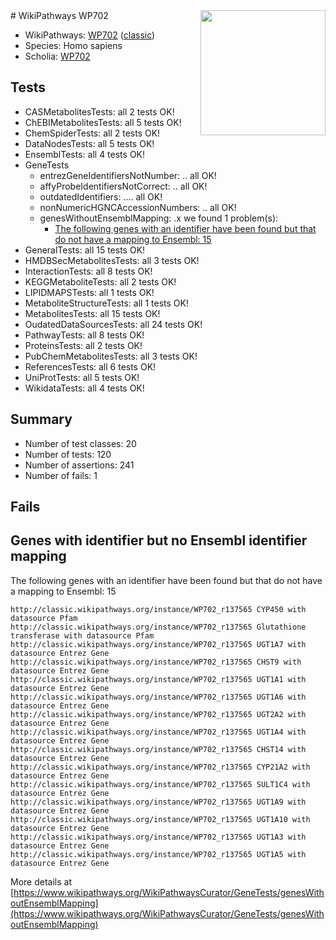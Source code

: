 <img style="float: right; width: 200px" src="https://upload.wikimedia.org/wikipedia/commons/thumb/8/83/Wplogo_with_text_500.png/640px-Wplogo_with_text_500.png" />
# WikiPathways WP702

* WikiPathways: [WP702](https://wikipathways.org/pathways/WP702) ([classic](https://classic.wikipathways.org/instance/WP702))
* Species: Homo sapiens
* Scholia: [WP702](https://scholia.toolforge.org/wikipathways/WP702)
## Tests
* CASMetabolitesTests: all 2 tests OK!
* ChEBIMetabolitesTests: all 5 tests OK!
* ChemSpiderTests: all 2 tests OK!
* DataNodesTests: all 5 tests OK!
* EnsemblTests: all 4 tests OK!
* GeneTests
    * entrezGeneIdentifiersNotNumber: .. all OK!
    * affyProbeIdentifiersNotCorrect: .. all OK!
    * outdatedIdentifiers: .... all OK!
    * nonNumericHGNCAccessionNumbers: .. all OK!
    * genesWithoutEnsemblMapping: .x we found 1 problem(s):
        * [The following genes with an identifier have been found but that do not have a mapping to Ensembl: 15](#c4e54312)
* GeneralTests: all 15 tests OK!
* HMDBSecMetabolitesTests: all 3 tests OK!
* InteractionTests: all 8 tests OK!
* KEGGMetaboliteTests: all 2 tests OK!
* LIPIDMAPSTests: all 1 tests OK!
* MetaboliteStructureTests: all 1 tests OK!
* MetabolitesTests: all 15 tests OK!
* OudatedDataSourcesTests: all 24 tests OK!
* PathwayTests: all 8 tests OK!
* ProteinsTests: all 2 tests OK!
* PubChemMetabolitesTests: all 3 tests OK!
* ReferencesTests: all 6 tests OK!
* UniProtTests: all 5 tests OK!
* WikidataTests: all 4 tests OK!


## Summary

* Number of test classes: 20
* Number of tests: 120
* Number of assertions: 241
* Number of fails: 1

## Fails

<a name="c4e54312" />

## Genes with identifier but no Ensembl identifier mapping

The following genes with an identifier have been found but that do not have a mapping to Ensembl: 15
```
http://classic.wikipathways.org/instance/WP702_r137565 CYP450 with datasource Pfam
http://classic.wikipathways.org/instance/WP702_r137565 Glutathione transferase with datasource Pfam
http://classic.wikipathways.org/instance/WP702_r137565 UGT1A7 with datasource Entrez Gene
http://classic.wikipathways.org/instance/WP702_r137565 CHST9 with datasource Entrez Gene
http://classic.wikipathways.org/instance/WP702_r137565 UGT1A1 with datasource Entrez Gene
http://classic.wikipathways.org/instance/WP702_r137565 UGT1A6 with datasource Entrez Gene
http://classic.wikipathways.org/instance/WP702_r137565 UGT2A2 with datasource Entrez Gene
http://classic.wikipathways.org/instance/WP702_r137565 UGT1A4 with datasource Entrez Gene
http://classic.wikipathways.org/instance/WP702_r137565 CHST14 with datasource Entrez Gene
http://classic.wikipathways.org/instance/WP702_r137565 CYP21A2 with datasource Entrez Gene
http://classic.wikipathways.org/instance/WP702_r137565 SULT1C4 with datasource Entrez Gene
http://classic.wikipathways.org/instance/WP702_r137565 UGT1A9 with datasource Entrez Gene
http://classic.wikipathways.org/instance/WP702_r137565 UGT1A10 with datasource Entrez Gene
http://classic.wikipathways.org/instance/WP702_r137565 UGT1A3 with datasource Entrez Gene
http://classic.wikipathways.org/instance/WP702_r137565 UGT1A5 with datasource Entrez Gene
```

More details at [https://www.wikipathways.org/WikiPathwaysCurator/GeneTests/genesWithoutEnsemblMapping](https://www.wikipathways.org/WikiPathwaysCurator/GeneTests/genesWithoutEnsemblMapping)

